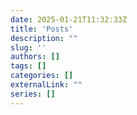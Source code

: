 ```yaml
--- 
date: 2025-01-21T11:32:33Z
title: 'Posts'
description: ""
slug: ''
authors: []
tags: []
categories: []
externalLink: ""
series: []
---
```

